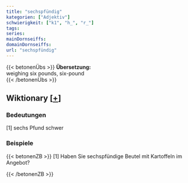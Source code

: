 ```yaml
---
title: "sechspfündig"
kategorien: ["Adjektiv"]
schwierigkeit: ["k1", "h_", "r_"]
tags:
series:
mainDornseiffs:
domainDornseiffs:
url: "sechspfündig"
---
```


{{< betonenÜbs >}}
**Übersetzung:**  
weighing six pounds, six-pound  
{{< /betonenÜbs >}}

## Wiktionary [[+](https://de.wiktionary.org/wiki/sechspfündig)]

### Bedeutungen
[1] sechs Pfund schwer  

### Beispiele
{{< betonenZB >}}
[1] Haben Sie sechspfündige Beutel mit Kartoffeln im Angebot?  

{{< /betonenZB >}}

